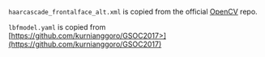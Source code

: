 
`haarcascade_frontalface_alt.xml` is copied from the official [OpenCV](https://github.com/opencv/opencv/tree/4.x/data/haarcascades) repo.

`lbfmodel.yaml` is copied from [https://github.com/kurnianggoro/GSOC2017>](https://github.com/kurnianggoro/GSOC2017)
